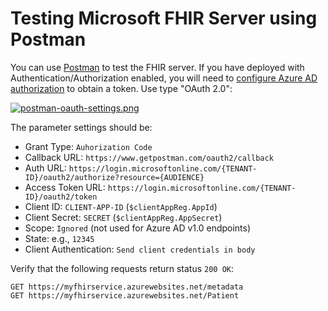 # Testing Microsoft FHIR Server using Postman

You can use [Postman](https://getpostman.com) to test the FHIR server. If you have deployed with Authentication/Authorization enabled, you will need to [configure Azure AD authorization](https://blog.jongallant.com/2017/03/azure-active-directory-access-tokens-postman/
) to obtain a token. Use type "OAuth 2.0":

[![postman-oauth-settings.png](https://i.postimg.cc/NFZFxfGR/postman-oauth-settings.png)](https://postimg.cc/Wq6sNVk4)

The parameter settings should be:

* Grant Type: `Auhorization Code`
* Callback URL: `https://www.getpostman.com/oauth2/callback`
* Auth URL: `https://login.microsoftonline.com/{TENANT-ID}/oauth2/authorize?resource={AUDIENCE}`
* Access Token URL: `https://login.microsoftonline.com/{TENANT-ID}/oauth2/token`
* Client ID: `CLIENT-APP-ID` (`$clientAppReg.AppId`)
* Client Secret: `SECRET` (`$clientAppReg.AppSecret`)
* Scope: `Ignored` (not used for Azure AD v1.0 endpoints)
* State: e.g., `12345`
* Client Authentication: `Send client credentials in body`

Verify that the following requests return status `200 OK`:

```
GET https://myfhirservice.azurewebsites.net/metadata
GET https://myfhirservice.azurewebsites.net/Patient
```